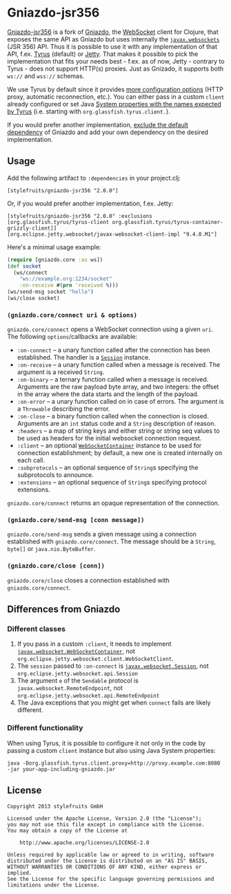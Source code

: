 # Gniazdo-jsr356

[Gniazdo-jsr356][def] is a fork of [Gniazdo](https://github.com/stylefruits/gniazdo/),
the [WebSocket][ws] client for Clojure, that exposes the same API as Gniazdo but
uses internally the [`javax.websockets`][jxws] (JSR 356) API. Thus it is possible to use it with any
implementation of that API, f.ex. [Tyrus][tyrus] (default) or [Jetty][jetty-ws]. That makes it possible to pick the
implementation that fits your needs best - f.ex. as of now, Jetty - contrary to Tyrus - does not support HTTP(s) proxies.
Just as Gnizado, it  supports both `ws://` and `wss://` schemas.

We use Tyrus by default since it provides [more configuration options][tyruscfg]
(HTTP proxy, automatic reconnection, etc.). You can either
pass in a custom `client` already configured or set Java [System properties with the names expected by
Tyrus][tyrusprop]
(i.e. starting with `org.glassfish.tyrus.client.`).

If you would prefer another implementation, [exclude the default dependency][lein-exc]
of Gniazdo and add your own dependency on the desired implementation.

<!-- TODO [![Build Status](https://travis-ci.org/stylefruits/gniazdo.svg)](https://travis-ci.org/stylefruits/gniazdo) -->

## Usage

Add the following artifact to `:dependencies` in your project.clj:

<!-- [![Latest version](https://clojars.org/stylefruits/gniazdo/latest-version.svg)](https://clojars.org/stylefruits/gniazdo) -->
```
[stylefruits/gniazdo-jsr356 "2.0.0"]
```

Or, if you would prefer another implementation, f.ex. Jetty:

```
[stylefruits/gniazdo-jsr356 "2.0.0" :exclusions [org.glassfish.tyrus/tyrus-client org.glassfish.tyrus/tyrus-container-grizzly-client]]
[org.eclipse.jetty.websocket/javax-websocket-client-impl "9.4.0.M1"]
```

Here's a minimal usage example:

```clojure
(require [gniazdo.core :as ws])
(def socket
  (ws/connect
    "ws://example.org:1234/socket"
    :on-receive #(prn 'received %)))
(ws/send-msg socket "hello")
(ws/close socket)
```

### `(gniazdo.core/connect uri & options)`

`gniazdo.core/connect` opens a WebSocket connection using a
given `uri`. The following `options`/callbacks are available:

 - `:on-connect` – a unary function called after the connection has been
   established. The handler is a [`Session`][session] instance.
 - `:on-receive` – a unary function called when a message is received. The
   argument is a received `String`.
 - `:on-binary` – a ternary function called when a message is received.
   Arguments are the raw payload byte array, and two integers: the offset
   in the array where the data starts and the length of the payload.
 - `:on-error` – a unary function called on in case of errors. The argument is
   a `Throwable` describing the error.
 - `:on-close` – a binary function called when the connection is closed.
   Arguments are an `int` status code and a `String` description of reason.
 - `:headers` – a map of string keys and either string or string seq values to be
   used as headers for the initial websocket connection request.
 - `:client` – an optional [`WebSocketContainer`][wscontrainer] instance to be used for connection
   establishment; by default, a new one is created internally on each call.
 - `:subprotocols` – an optional sequence of `String`s specifying the subprotocols
   to announce.
 - `:extensions` – an optional sequence of `String`s specifying protocol
   extensions.

`gniazdo.core/connect` returns an opaque representation of the connection.

### `(gniazdo.core/send-msg [conn message])`

`gniazdo.core/send-msg` sends a given message using a connection established
with `gniazdo.core/connect`. The message should be a `String`, `byte[]` or
`java.nio.ByteBuffer`.

### `(gniazdo.core/close [conn])`

`gniazdo.core/close` closes a connection established with
`gniazdo.core/connect`.

## Differences from Gniazdo

### Different classes

1. If you pass in a custom `:client`, it needs to implement [`javax.websocket.WebSocketContainer`][wscontrainer],
   not `org.eclipse.jetty.websocket.client.WebSocketClient`.
2. The `session` passed to `:on-connect` is [`javax.websocket.Session`][session], not `org.eclipse.jetty.websocket.api.Session`
3. The argument `e` of the `Sendable` protocol is `javax.websocket.RemoteEndpoint`, not `org.eclipse.jetty.websocket.api.RemoteEndpoint`
4. The Java exceptions that you might get when `connect` fails are likely different.

### Different functionality

When using Tyrus, it is possible to configure it not only in the code by passing a custom `client` instance
but also using Java System properties:

```
java -Dorg.glassfish.tyrus.client.proxy=http://proxy.example.com:8080 -jar your-app-including-gniazdo.jar
```

## License

    Copyright 2013 stylefruits GmbH

    Licensed under the Apache License, Version 2.0 (the "License");
    you may not use this file except in compliance with the License.
    You may obtain a copy of the License at

        http://www.apache.org/licenses/LICENSE-2.0

    Unless required by applicable law or agreed to in writing, software
    distributed under the License is distributed on an "AS IS" BASIS,
    WITHOUT WARRANTIES OR CONDITIONS OF ANY KIND, either express or implied.
    See the License for the specific language governing permissions and
    limitations under the License.

[def]: https://en.wiktionary.org/wiki/gniazdo
[ws]: https://en.wikipedia.org/wiki/WebSocket
[jetty]: http://www.eclipse.org/jetty/
[jxws]: https://docs.oracle.com/javaee/7/api/javax/websocket/package-summary.html
[tyrus]: ttps://tyrus.java.net/
[jetty-ws]: https://github.com/jetty-project/embedded-jetty-websocket-examples/tree/master/javax.websocket-example
[tyruscfg]: https://tyrus.java.net/documentation/1.9/index/tyrus-proprietary-config.html
[tyrusprop]: https://github.com/tyrus-project/tyrus/blob/ecc6941e5264f63d62d3f882960806c82209640f/client/src/main/java/org/glassfish/tyrus/client/ClientProperties.java
[lein-exc]: http://stackoverflow.com/questions/6802026/how-do-i-exclude-jars-from-a-leiningen-project

[session]: https://docs.oracle.com/javaee/7/api/javax/websocket/Session.html
[wscontrainer]: https://docs.oracle.com/javaee/7/api/javax/websocket/WebSocketContainer.html